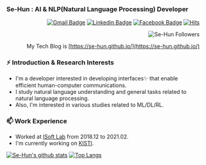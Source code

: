 ### Se-Hun : AI & NLP(Natural Language Processing) Developer

<div align=right>

[![Gmail Badge](https://img.shields.io/badge/Gmail-d14836?style=flat-square&logo=Gmail&logoColor=white&link=mailto:sehunhu5247@gmail.com)](mailto:sehunhu5247@gmail.com)
[![Linkedin Badge](https://img.shields.io/badge/-LinkedIn-blue?style=flat-square&logo=Linkedin&logoColor=white&link=https://www.linkedin.com/in/sehun-hu-b6b255193/)](https://www.linkedin.com/in/sehun-hu-b6b255193) 
[![Facebook Badge](https://img.shields.io/badge/facebook-1877f2?style=flat-square&logo=facebook&logoColor=white&link=https://www.facebook.com/sehunsehunhu)](https://www.facebook.com/sehunsehunhu)
[![Hits](https://hits.seeyoufarm.com/api/count/incr/badge.svg?url=https%3A%2F%2Fgithub.com%2FSe-Hun&count_bg=%2379C83D&title_bg=%23555555&icon=&icon_color=%23E7E7E7&title=hits&edge_flat=false)](https://hits.seeyoufarm.com)
  
![Se-Hun Followers](https://img.shields.io/github/followers/Se-Hun?style=social)

My Tech Blog is [https://se-hun.github.io/](https://se-hun.github.io/)
  
</div>

### ⚡ Introduction & Research Interests

* I'm a developer interested in developing interfaces✨ that enable efficient human-computer communications.
* I study natural language understanding and general tasks related to natural language processing.
* Also, I'm interested in various studies related to ML/DL/RL.

### 📫 Work Experience

* Worked at [ISoft Lab](http://isoft.cnu.ac.kr/) from 2018.12 to 2021.02.
* I'm currently working on [KISTI](https://www.kisti.re.kr/).

[![Se-Hun's github stats](https://github-readme-stats.vercel.app/api?username=Se-Hun&show_icons=true&count_private=true)](https://github.com/anuraghazra/github-readme-stats) [![Top Langs](https://github-readme-stats.vercel.app/api/top-langs/?username=Se-Hun&layout=compact&hide=jupyter%20notebook,HTML)](https://github.com/anuraghazra/github-readme-stats)

<!--
**Se-Hun/Se-Hun** is a ✨ _special_ ✨ repository because its `README.md` (this file) appears on your GitHub profile.

Here are some ideas to get you started:

- 🔭 I’m currently working on ...
- 🌱 I’m currently learning ...
- 👯 I’m looking to collaborate on ...
- 🤔 I’m looking for help with ...
- 💬 Ask me about ...
- 📫 How to reach me: ...
- 😄 Pronouns: ...
- ⚡ Fun fact: ...
-->
